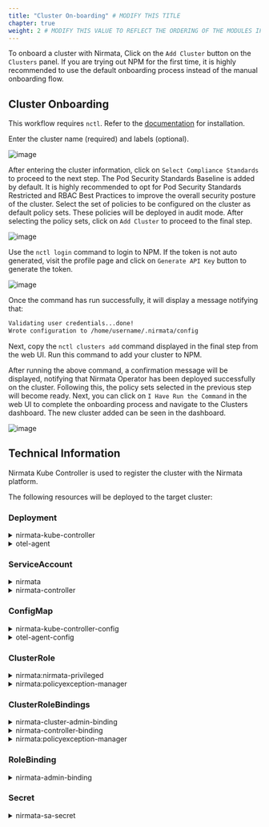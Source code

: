 ```yaml
---
title: "Cluster On-boarding" # MODIFY THIS TITLE
chapter: true
weight: 2 # MODIFY THIS VALUE TO REFLECT THE ORDERING OF THE MODULES IF APPLICABLE
---
```


To onboard a cluster with Nirmata,
 Click on the `Add Cluster` button on the `Clusters` panel. If you are trying out NPM for the first time, it is highly recommended to use the default onboarding process instead of the manual onboarding flow.

## Cluster Onboarding
This workflow requires `nctl`. Refer to the [documentation](../../nctl/gettingstarted/#installing-the-cli) for installation.

Enter the cluster name (required) and labels (optional).

![image](/images/add_cluster_1.png)
<!-- <img src="/images/add_cluster_1.png" alt="adding cluster to NPM" /> -->

After entering the cluster information, click on `Select Compliance Standards` to proceed to the next step.
The Pod Security Standards Baseline is added by default. It is highly recommended to opt for Pod Security Standards Restricted and RBAC Best Practices to improve the overall security posture of the cluster.
Select the set of policies to be configured on the cluster as default policy sets. These policies will be deployed in audit mode. After selecting the policy sets, click on `Add Cluster` to proceed to the final step.

![image](/images/add_cluster_2.png)
<!-- <img src="/images/add_cluster_2.png" alt="adding cluster to NPM" /> -->
<!-- <img src="../../images/add_cluster_2.png" width="500" /> -->

Use the `nctl login` command to login to NPM. If the token is not auto generated, visit the profile page and click on `Generate API Key` button to generate the token.

![image](/images/add_cluster_3.png)
<!-- <img src="/images/add_cluster_3.png" alt="adding cluster to NPM" /> -->
<!-- <img src="../../images/add_cluster_3.png" width="500" /> -->

Once the command has run successfully, it will display a message notifying that:
```bash
Validating user credentials...done!
Wrote configuration to /home/username/.nirmata/config
```
Next, copy the `nctl clusters add` command displayed in the final step from the web UI. Run this command to add your cluster to NPM.

After running the above command, a confirmation message will be displayed, notifying that Nirmata Operator has been deployed successfully  on the cluster. Following this, the policy sets selected in the previous step will become ready.
Next, you can click on  `I Have Run the Command` in the web UI to complete the onboarding process and navigate to the Clusters dashboard. The new cluster added can be seen in the dashboard.

![image](/images/onboarding_confirmation.png)
<!-- <img src="/images/onboarding_confirmation.png"> -->

## Technical Information

Nirmata Kube Controller is used to register the cluster with the Nirmata platform.

The following resources will be deployed to the target cluster:

### Deployment

<details>
<summary>nirmata-kube-controller</summary>

```
apiVersion: apps/v1
kind: Deployment
metadata:
  name: nirmata-kube-controller
  namespace: nirmata
spec:
  replicas: 1
  selector:
    matchLabels:
      app: nirmata-kube-controller
      nirmata.io/container.type: system
      app.kubernetes.io/name: nirmata
      app.kubernetes.io/instance: nirmata
  template:
    metadata:
      labels:
        app: nirmata-kube-controller
        nirmata.io/container.type: system
        app.kubernetes.io/name: nirmata
        app.kubernetes.io/instance: nirmata
    spec:
      containers:
        - args:
            - -token
            - $(TOKEN)
            - -url
            - $(URL)
            - -event-aggregation
          command:
            - /nirmata-kube-controller
          env:
            - name: TOKEN
              value: 6fcee39e-44dc-43a6-9792-468b82fd5a24
            - name: URL
              value: wss://www.nirmata.io/tunnels
          image: ghcr.io/nirmata/nirmata-kube-controller:v3.9.8
          imagePullPolicy: IfNotPresent
          livenessProbe:
            exec:
              command:
                - /nirmata-kube-controller
          name: nirmata-kube-controller
          readinessProbe:
            exec:
              command:
                - /nirmata-kube-controller
          resources:
            limits:
              memory: 512Mi
            requests:
              memory: 200Mi
              cpu: 250m
          securityContext:
            allowPrivilegeEscalation: false
            capabilities:
              drop:
                - ALL
            readOnlyRootFilesystem: true
            runAsNonRoot: true
            seccompProfile:
              type: RuntimeDefault
      hostNetwork: false
      imagePullSecrets:
        - name: nirmata-controller-registry-secret
      securityContext:
        seccompProfile:
          type: RuntimeDefault
      serviceAccountName: nirmata
      tolerations:
        - effect: NoSchedule
          key: node-role.kubernetes.io/master
          operator: Exists
```
</details>

<details>
<summary>otel-agent</summary>

```
apiVersion: apps/v1
kind: Deployment
metadata:
  name: otel-agent
  namespace: nirmata
  labels:
    app: opentelemetry
    component: otel-agent
    app.kubernetes.io/instance: nirmata
    app.kubernetes.io/name: nirmata
spec:
  selector:
    matchLabels:
      app: opentelemetry
      component: otel-agent
      app.kubernetes.io/instance: nirmata
      app.kubernetes.io/name: nirmata
  template:
    metadata:
      labels:
        app: opentelemetry
        component: otel-agent
        app.kubernetes.io/instance: nirmata
        app.kubernetes.io/name: nirmata
    spec:
      containers:
        - name: otel-agent
          image: ghcr.io/nirmata/metrics-agent:0.38.3
          resources:
            limits:
              memory: 512Mi
            requests:
              cpu: 100m
              memory: 200Mi
          securityContext:
            allowPrivilegeEscalation: false
            capabilities:
              drop:
                - ALL
            readOnlyRootFilesystem: true
            runAsNonRoot: true
            seccompProfile:
              type: RuntimeDefault
          livenessProbe:
            httpGet:
              path: /metrics
              port: 8888
              scheme: HTTP
          readinessProbe:
            httpGet:
              path: /metrics
              port: 8888
              scheme: HTTP
          volumeMounts:
            - mountPath: /etc/otel/config.yaml
              name: data
              subPath: config.yaml
              readOnly: true
      terminationGracePeriodSeconds: 30
      volumes:
        - name: data
          configMap:
            name: otel-agent-config
```
</details>

### ServiceAccount

<details>
<summary>nirmata</summary>

```
apiVersion: v1
kind: ServiceAccount
metadata:
  name: nirmata
  namespace: nirmata
secrets:
  - name: nirmata-sa-secret
```
</details>

<details>
<summary>nirmata-controller</summary>

```
apiVersion: v1
kind: ServiceAccount
metadata:
  name: nirmata-controller
  namespace: nirmata
```
</details>

### ConfigMap

<details>
<summary>nirmata-kube-controller-config</summary>

```
apiVersion: v1
kind: ConfigMap
metadata:
  name: nirmata-kube-controller-config
  namespace: nirmata
data:
  IgnoreFields: metadata.managedFields
  FilterPatches: |-
    /metadata/resourceVersion
    /metadata/generation
    /results/*/timestamp/*
  IgnoreEvents: Normal.PolicyApplied.*
  WatchedResources: |-
    events.v1.
    policyreports.v1alpha2.wgpolicyk8s.io
    clusterpolicyreports.v1alpha2.wgpolicyk8s.io
    policies.v1.kyverno.io
    clusterpolicies.v1.kyverno.io
    policyexceptions.v2alpha1.kyverno.io
  FilterEvents: Warning.PolicyViolation.*,Normal.PolicySkipped.*
```
</details>

<details>
<summary>otel-agent-config</summary>

```
apiVersion: v1
kind: ConfigMap
metadata:
  name: otel-agent-config
  namespace: nirmata
data:
  config.yaml: >-
    receivers:
      prometheus:
        config:
          scrape_configs:
          - job_name: "kyverno"
            scrape_interval: 1m
            static_configs:
            - targets: ["kyverno-svc-metrics.kyverno.svc.cluster.local:8000"]
            metric_relabel_configs:
            - source_labels: [__name__]
              regex: "(kyverno_admission_review_duration_seconds.*|kyverno_policy_execution_duration_seconds.*|kyverno_policy_results_total|kyverno_policy_rule_info_total|kyverno_admission_requests_total|kyverno_controller_reconcile_total|kyverno_controller_requeue_total|kyverno_controller_drop_total)"
              action: keep
    exporters:
      prometheusremotewrite:
        endpoint: https://www.nirmata.io/host-gateway/metrics-receiver
        external_labels:
          clusterId: 6fcee39e-44dc-43a6-9792-468b82fd5a24
        remote_write_queue:
          queue_size: 2000
          num_consumers: 1
        timeout: 300s
    service:
      pipelines:
        metrics:
          receivers: [prometheus]
          exporters: [prometheusremotewrite]
```
</details>


### ClusterRole
<details>
<summary>nirmata:nirmata-privileged</summary>
Note: This ClusterRole is only needed for NDP

```
apiVersion: rbac.authorization.k8s.io/v1
kind: ClusterRole
metadata:
  annotations: {}
  name: nirmata:nirmata-privileged
rules:
  - apiGroups:
      - kyverno.io
      - operator.kyverno.io
      - security.nirmata.io
    nonResourceURLs: []
    resourceNames: []
    resources:
      - policies
      - clusterpolicies
      - reportchangerequests
      - clusterreportchangerequests
      - kyvernooperators/status
      - kyvernooperators
      - imagekeys
      - imagekeys/finalizers
      - imagekeys/status
      - admissionreports
      - clusteradmissionreports
      - backgroundscanreports
      - clusterbackgroundscanreports
      - policyexceptions
      - cleanuppolicies
      - clustercleanuppolicies
      - kyvernoes
      - kyvernoes/status
    verbs:
      - "*"
  - apiGroups: []
    nonResourceURLs:
      - /metrics
    resourceNames: []
    resources: []
    verbs:
      - get
  - apiGroups:
      - "*"
    nonResourceURLs: []
    resourceNames: []
    resources:
      - tokenreviews
      - subjectaccessreviews
    verbs:
      - get
      - create
  - apiGroups:
      - wgpolicyk8s.io/v1alpha1
      - wgpolicyk8s.io/v1alpha2
    nonResourceURLs: []
    resourceNames: []
    resources:
      - policyreports
      - clusterpolicyreports
    verbs:
      - "*"
  - apiGroups:
      - "*"
    nonResourceURLs: []
    resourceNames: []
    resources:
      - policies
      - policies/status
      - clusterpolicies
      - clusterpolicies/status
      - policyreports
      - policyreports/status
      - clusterpolicyreports
      - clusterpolicyreports/status
      - generaterequests
      - generaterequests/status
      - reportchangerequests
      - reportchangerequests/status
      - clusterreportchangerequests
      - clusterreportchangerequests/status
      - updaterequests
      - updaterequests/status
      - admissionreports
      - clusteradmissionreports
      - backgroundscanreports
      - clusterbackgroundscanreports
    verbs:
      - create
      - delete
      - get
      - list
      - patch
      - update
      - watch
      - deletecollection
  - apiGroups:
      - apiextensions.k8s.io
    nonResourceURLs: []
    resourceNames: []
    resources:
      - customresourcedefinitions
    verbs:
      - delete
      - create
      - get
      - list
      - patch
      - update
      - watch
  - apiGroups:
      - "*"
    nonResourceURLs: []
    resourceNames: []
    resources:
      - namespaces
      - networkpolicies
      - secrets
      - configmaps
      - resourcequotas
      - limitranges
      - deployments
      - services
      - serviceaccounts
      - roles
      - rolebindings
      - clusterroles
      - clusterrolebindings
      - events
      - mutatingwebhookconfigurations
      - validatingwebhookconfigurations
      - certificatesigningrequests
      - certificatesigningrequests/approval
      - poddisruptionbudgets
      - ingresses
      - ingressclasses
    verbs:
      - create
      - update
      - delete
      - list
      - get
      - patch
      - watch
  - apiGroups:
      - "*"
    nonResourceURLs: []
    resourceNames: []
    resources:
      - "*"
    verbs:
      - get
      - list
      - watch
      - update
  - apiGroups:
      - certificates.k8s.io
    nonResourceURLs: []
    resourceNames:
      - kubernetes.io/legacy-unknown
    resources:
      - certificatesigningrequests
      - certificatesigningrequests/approval
      - certificatesigningrequests/status
    verbs:
      - create
      - delete
      - get
      - update
      - watch
  - apiGroups:
      - certificates.k8s.io
    nonResourceURLs: []
    resourceNames:
      - kubernetes.io/legacy-unknown
    resources:
      - signers
    verbs:
      - approve
  - apiGroups:
      - coordination.k8s.io
    nonResourceURLs: []
    resourceNames: []
    resources:
      - leases
    verbs:
      - create
      - delete
      - get
      - patch
      - update
```
</details>

<details>
<summary>nirmata:policyexception-manager</summary>

```
apiVersion: rbac.authorization.k8s.io/v1
kind: ClusterRole
metadata:
  name: nirmata:policyexception-manager
rules:
- apiGroups:
  - kyverno.io
  resources:
  - policies
  - clusterpolicies
  - policyexceptions
  verbs:
  - '*'
```
</details>

### ClusterRoleBindings

<details>
<summary>nirmata-cluster-admin-binding</summary>
Note: This ClusterRoleBinding is only needed for NDP

```
apiVersion: rbac.authorization.k8s.io/v1
kind: ClusterRoleBinding
metadata:
  name: nirmata-cluster-admin-binding
roleRef:
  apiGroup: rbac.authorization.k8s.io
  kind: ClusterRole
  name: nirmata:nirmata-privileged
subjects:
  - kind: ServiceAccount
    name: nirmata
    namespace: nirmata
```
</details>

<details>
<summary>nirmata-controller-binding</summary>

```
apiVersion: rbac.authorization.k8s.io/v1
kind: ClusterRoleBinding
metadata:
  name: nirmata-controller-binding
roleRef:
  apiGroup: rbac.authorization.k8s.io
  kind: ClusterRole
  name: view
subjects:
  - kind: ServiceAccount
    name: nirmata-controller
    namespace: nirmata
```
</details>

<details>
<summary>nirmata:policyexception-manager</summary>

```
apiVersion: rbac.authorization.k8s.io/v1
kind: ClusterRoleBinding
metadata:
  name: nirmata:policyexception-manager
roleRef:
  apiGroup: rbac.authorization.k8s.io
  kind: ClusterRole
  name: nirmata:policyexception-manager
subjects:
  - kind: ServiceAccount
    name: nirmata
    namespace: nirmata
```
</details>

### RoleBinding
<details>
<summary>nirmata-admin-binding</summary>

```
apiVersion: rbac.authorization.k8s.io/v1
kind: RoleBinding
metadata:
  name: nirmata-admin-binding
  namespace: nirmata
roleRef:
  apiGroup: rbac.authorization.k8s.io
  kind: ClusterRole
  name: admin
subjects:
  - kind: ServiceAccount
    name: nirmata
    namespace: nirmata
```
</details>

### Secret

<details>
<summary>nirmata-sa-secret</summary>

```
apiVersion: v1
kind: Secret
metadata:
  name: nirmata-sa-secret
  namespace: nirmata
  annotations:
    kubernetes.io/service-account.name: nirmata
type: kubernetes.io/service-account-token
```
</details>
